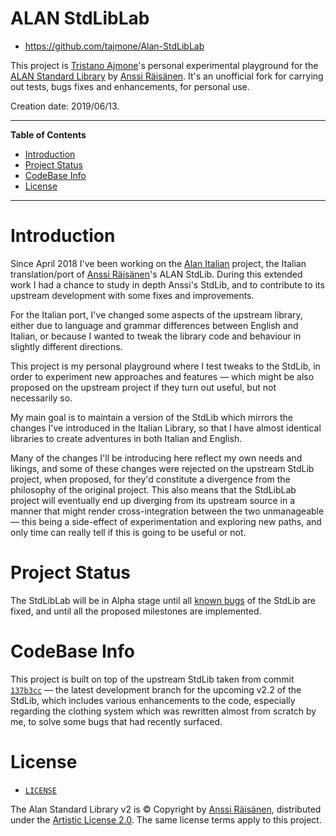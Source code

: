 # ALAN StdLibLab

- https://github.com/tajmone/Alan-StdLibLab

This project is [Tristano Ajmone]'s personal experimental playground for the [ALAN Standard Library] by [Anssi Räisänen]. It's an unofficial fork for carrying out tests, bugs fixes and enhancements, for personal use.

Creation date: 2019/06/13.

-----

**Table of Contents**

<!-- MarkdownTOC autolink="true" bracket="round" autoanchor="false" lowercase="only_ascii" uri_encoding="true" levels="1,2,3" -->

- [Introduction](#introduction)
- [Project Status](#project-status)
- [CodeBase Info](#codebase-info)
- [License](#license)

<!-- /MarkdownTOC -->

-----

# Introduction

Since April 2018 I've been working on the [Alan Italian] project, the Italian translation/port of [Anssi Räisänen]'s ALAN StdLib. During this extended work I had a chance to study in depth Anssi's StdLib, and to contribute to its upstream development with some fixes and improvements.

For the Italian port, I've changed some aspects of the upstream library, either due to language and grammar differences between English and Italian, or because I wanted to tweak the library code and behaviour in slightly different directions.

This project is my personal playground where I test tweaks to the StdLib, in order to experiment new approaches and features — which might be also proposed on the upstream project if they turn out useful, but not necessarily so.

My main goal is to maintain a version of the StdLib which mirrors the changes I've introduced in the Italian Library, so that I have almost identical libraries to create adventures in both Italian and English.

Many of the changes I'll be introducing here reflect my own needs and likings, and some of these changes were rejected on the upstream StdLib project, when proposed, for they'd constitute a divergence from the philosophy of the original project. This also means that the StdLibLab project will eventually end up diverging from its upstream source in a manner that might render cross-integration between the two unmanageable — this being a side-effect of experimentation and exploring new paths, and only time can really tell if this is going to be useful or not.

# Project Status

The StdLibLab will be in Alpha stage until all [known bugs] of the StdLib are fixed, and until all the proposed milestones are implemented.

# CodeBase Info

This project is built on top of the upstream StdLib taken from commit [`137b3cc`][137b3cc] — the latest development branch for the upcoming v2.2 of the StdLib, which includes various enhancements to the code, especially regarding the clothing system which was rewritten almost from scratch by me, to solve some bugs that had recently surfaced.

# License

- [`LICENSE`](./LICENSE)

The Alan Standard Library v2 is © Copyright by [Anssi Räisänen], distributed under the [Artistic License 2.0]. The same license terms apply to this project.


<!-----------------------------------------------------------------------------
                               REFERENCE LINKS
------------------------------------------------------------------------------>

[ALAN Standard Library]: https://github.com/AnssiR66/AlanStdLib/ "Visit the official repository of the ALAN Standard Library on GitHub"
[Alan Italian]: https://github.com/tajmone/Alan3-Italian "Visit the Alan Italian repository on GitHub"

[Artistic License 2.0]: https://opensource.org/licenses/Artistic-2.0

<!-- repo xrefs -->

[known bugs]: https://github.com/tajmone/Alan-StdLibLab/labels/bug "View list of bugs that need to be fixed"

<!-- StdLib Commits & Issues -->

[137b3cc]: https://github.com/AnssiR66/AlanStdLib/commit/137b3ccdee33888e8879576d8e6c9dab31af37fe

<!-- people -->

[Anssi Räisänen]: https://github.com/AnssiR66 "View Anssi Räisänen's GitHub profile"
[Tristano Ajmone]: https://github.com/tajmone "View Tristano Ajmone's GitHub profile"

<!-- EOF -->